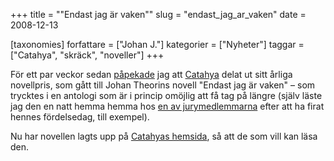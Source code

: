 +++
title = "\"Endast jag är vaken\""
slug = "endast_jag_ar_vaken"
date = 2008-12-13

[taxonomies]
forfattare = ["Johan J."]
kategorier = ["Nyheter"]
taggar = ["Catahya", "skräck", "noveller"]
+++

För ett par veckor sedan <a href="__FIXME__/catahyapriset-for-2007/" target="_blank">påpekade</a> jag att <a href="http://www.catahya.net" target="_blank">Catahya</a> delat ut sitt årliga novellpris, som gått till Johan Theorins novell "Endast jag är vaken" – som trycktes i en antologi som är i princip omöjlig att få tag på längre (själv läste jag den en natt hemma hemma hos <a href="http://www.vildvittra.se/" target="_blank">en av jurymedlemmarna</a> efter att ha firat hennes fördelsedag, till exempel).

Nu har novellen lagts upp på <a href="http://www.catahya.net/litteratur/endastjagarvaken.html" target="_blank">Catahyas hemsida</a>, så att de som vill kan läsa den.
